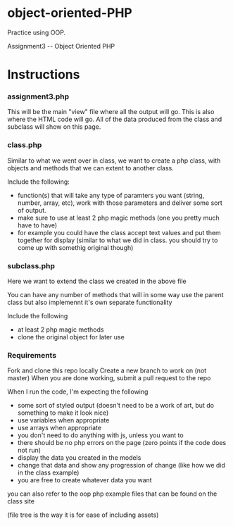 # object-oriented-PHP
Practice using OOP.

Assignment3 -- Object Oriented PHP

# Instructions

### assignment3.php

This will be the main "view" file where all the output will go. This is also where the HTML code will go.
All of the data produced from the class and subclass will show on this page.

### class.php

Similar to what we went over in class, we want to create a php class, with objects and methods that we can extent to another class.

Include the following:

- function(s) that will take any type of paramters you want (string, number, array, etc), work with those parameters and deliver some sort of output.
- make sure to use at least 2 php magic methods (one you pretty much have to have)
- for example you could have the class accept text values and put them together for display (similar to what we did in class. you should try to come up with somethig original though)

### subclass.php

Here we want to extend the class we created in the above file

You can have any number of methods that will in some way use the parent class but also implemennt it's own separate functionality

Include the following

- at least 2 php magic methods
- clone the original object for later use

### Requirements 

Fork and clone this repo locally
Create a new branch to work on (not master)
When you are done working, submit a pull request to the repo

When I run the code, I'm expecting the following

- some sort of styled output (doesn't need to be a work of art, but do something to make it look nice)
- use variables when appropriate
- use arrays when appropriate
- you don't need to do anything with js, unless you want to
- there should be no php errors on the page (zero points if the code does not run)
- display the data you created in the models
- change that data and show any progression of change (like how we did in the class example)
- you are free to create whatever data you want

you can also refer to the oop php example files that can be found on the class site

(file tree is the way it is for ease of including assets)

